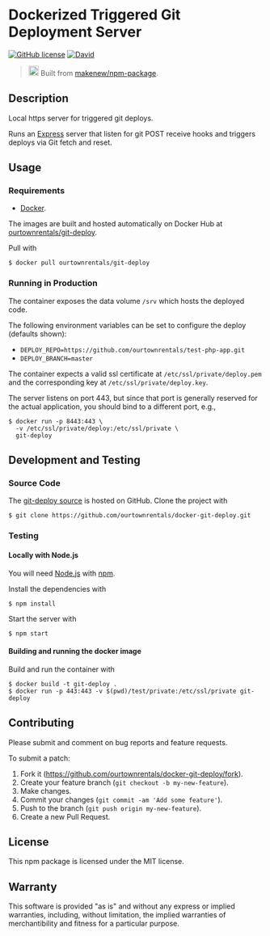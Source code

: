 # Dockerized Triggered Git Deployment Server

[![GitHub license](https://img.shields.io/github/license/ourtownrentals/docker-git-deploy.svg)](./LICENSE.txt)
[![David](https://img.shields.io/david/ourtownrentals/docker-git-deploy.svg)](https://david-dm.org/ourtownrentals/docker-git-deploy)

> <img src="https://makenew.github.io/makenew.svg" alt="Make New" height="20"> Built from [makenew/npm-package](https://github.com/makenew/npm-package).

## Description

Local https server for triggered git deploys.

Runs an [Express] server that listen for git POST receive hooks
and triggers deploys via Git fetch and reset.

[Express]: http://expressjs.com/

## Usage

### Requirements

- [Docker].

The images are built and hosted automatically on Docker Hub
at [ourtownrentals/git-deploy].

Pull with

```
$ docker pull ourtownrentals/git-deploy
```

[Docker]: https://www.docker.com/
[ourtownrentals/git-deploy]: https://hub.docker.com/r/ourtownrentals/git-deploy/

### Running in Production

The container exposes the data volume `/srv` which hosts the deployed code.

The following environment variables can be set to configure the deploy
(defaults shown):

- `DEPLOY_REPO=https://github.com/ourtownrentals/test-php-app.git`
- `DEPLOY_BRANCH=master`

The container expects a valid ssl certificate
at `/etc/ssl/private/deploy.pem`
and the corresponding key at `/etc/ssl/private/deploy.key`.

The server listens on port 443, but since that port is generally reserved for
the actual application, you should bind to a different port, e.g.,

```
$ docker run -p 8443:443 \
  -v /etc/ssl/private/deploy:/etc/ssl/private \
  git-deploy
```

## Development and Testing

### Source Code

The [git-deploy source] is hosted on GitHub.
Clone the project with

```
$ git clone https://github.com/ourtownrentals/docker-git-deploy.git
```

[git-deploy source]: https://github.com/ourtownrentals/docker-git-deploy

### Testing

#### Locally with Node.js

You will need [Node.js] with [npm].

Install the dependencies with

```
$ npm install
```

Start the server with

```
$ npm start
```

[Node.js]: https://nodejs.org/
[npm]: https://www.npmjs.com/

#### Building and running the docker image

Build and run the container with

```
$ docker build -t git-deploy .
$ docker run -p 443:443 -v $(pwd)/test/private:/etc/ssl/private git-deploy
```

## Contributing

Please submit and comment on bug reports and feature requests.

To submit a patch:

1. Fork it (https://github.com/ourtownrentals/docker-git-deploy/fork).
2. Create your feature branch (`git checkout -b my-new-feature`).
3. Make changes.
4. Commit your changes (`git commit -am 'Add some feature'`).
5. Push to the branch (`git push origin my-new-feature`).
6. Create a new Pull Request.

## License

This npm package is licensed under the MIT license.

## Warranty

This software is provided "as is" and without any express or
implied warranties, including, without limitation, the implied
warranties of merchantibility and fitness for a particular
purpose.
